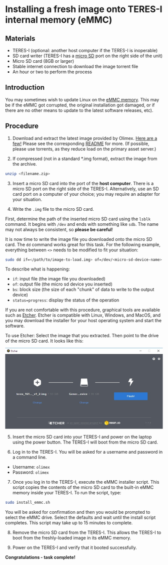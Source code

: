 # Installing a fresh image onto TERES-I internal memory (eMMC)

## Materials

- TERES-I (optional: another host computer if the TERES-I is inoperable)
- SD card writer (TERES-I has a [micro SD](glossary.md) port on the right side of the unit)
- Micro SD card (8GB or larger)
- Stable internet connection to download the image torrent file
- An hour or two to perform the process

## Introduction

You may sometimes wish to update Linux on the [eMMC memory](glossary.md).
This may be if the eMMC got corrupted, the original installation got damaged, or if there are no other means to update to the latest software releases, etc).

## Procedure

1. Download and extract the latest image provided by Olimex.
[Here are a few!](../../SOFTWARE/A64-TERES/torrent)
Please see the corresponding [README](../../SOFTWARE/A64-TERES/README.md) for more.
(If possible, please use torrents, as they reduce load on the primary asset server.)

2. If compressed (not in a standard *.img format), extract the image from the archive.

```bash
unzip <filename.zip>
```

3. Insert a micro SD card into the port of the **host computer**.
There is a micro SD port on the right side of the TERES-I.
Alternatively, use an SD card port on a computer of your choice; you may require an adapter for your situation.

4. Write the ``.img`` file to the micro SD card.

First, determine the path of the inserted micro SD card using the ``lsblk`` command.
It begins with ``/dev`` and ends with something like ``sdb``.
The name may not always be consistent, so **please be careful**!

It is now time to write the image file you downloaded onto the micro SD card.
The ``dd`` command works great for this task.
For the following example, everything between ``<>`` needs to be modified to fit your situation:

```bash
sudo dd if=</path/to/image-to-load.img> of=/dev/<micro-sd-device-name> bs=1M status=progress
```

To describe what is happening:

- ``if``: input file (the image file you downloaded)
- ``of``: output file (the micro sd device you inserted)
- ``bs``: block size (the size of each "chunk" of data to write to the output device)
- ``status=progress``: display the status of the operation

If you are not comfortable with this procedure, graphical tools are available such as [Etcher](https://etcher.io).
Etcher is compatible with Linux, Windows, and MacOS, and you may download the installer for your host operating system and start the software.

To use Etcher:
Select the image that you extracted.
Then point to the drive of the micro SD card.
It looks like this:

![Etcher Download](../images/TERES-I/software/screenshot-etcher.png "Etcher Download")

5. Insert the micro SD card into your TERES-I and power on the laptop using the power button.
The TERES-I will boot from the micro SD card.

6. Log in to the TERES-I.
You will be asked for a username and password in a command line.

- Username: ``olimex``
- Password: ``olimex``

7. Once you log in to the TERES-I, execute the eMMC installer script.
This script copies the contents of the micro SD card to the built-in eMMC memory inside your TERES-I.
To run the script, type:

```bash
sudo install_emmc.sh
```

You will be asked for confirmation and then you would be prompted to select the eMMC drive.
Select the defaults and wait until the install script completes.
This script may take up to 15 minutes to complete.

8. Remove the micro SD card from the TERES-I.
This allows the TERES-I to boot from the freshly-loaded image in its eMMC memory.

9. Power on the TERES-I and verify that it booted successfully.

**Congratulations - task complete!**
